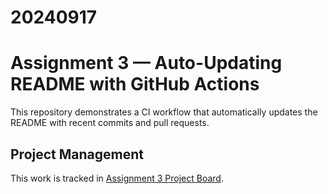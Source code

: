 # 20240917
# Assignment 3 — Auto-Updating README with GitHub Actions

This repository demonstrates a CI workflow that automatically updates the README with recent commits and pull requests.

<!-- BEGIN:activity -->
<!-- The section below is auto-generated; do not edit manually. -->
<!-- END:activity -->

## Project Management
This work is tracked in [Assignment 3 Project Board](https://github.com/93weiwei/20240917/projects/1).

